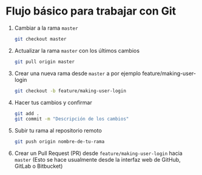 # Flujo básico para trabajar con Git

1. Cambiar a la rama `master`

   ```bash
   git checkout master
   ```

2. Actualizar la rama `master` con los últimos cambios

   ```bash
   git pull origin master
   ```

3. Crear una nueva rama desde `master` a por ejemplo feature/making-user-login

   ```bash
   git checkout -b feature/making-user-login
   ```

4. Hacer tus cambios y confirmar

   ```bash
   git add .
   git commit -m "Descripción de los cambios"
   ```

5. Subir tu rama al repositorio remoto

   ```bash
   git push origin nombre-de-tu-rama
   ```

6. Crear un Pull Request (PR) desde `feature/making-user-login` hacia `master`
   (Esto se hace usualmente desde la interfaz web de GitHub, GitLab o Bitbucket)
